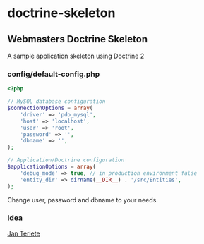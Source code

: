 # doctrine-skeleton

## Webmasters Doctrine Skeleton

A sample application skeleton using Doctrine 2

### config/default-config.php

```php
<?php

// MySQL database configuration
$connectionOptions = array(
    'driver' => 'pdo_mysql',
    'host' => 'localhost',
    'user' => 'root',
    'password' => '',
    'dbname' => '',
);

// Application/Doctrine configuration
$applicationOptions = array(
    'debug_mode' => true, // in production environment false
    'entity_dir' => dirname(__DIR__) . '/src/Entities',
);

```

Change user, password and dbname to your needs.

### Idea
[Jan Teriete](https://plus.google.com/106660436858103395374?rel=author)